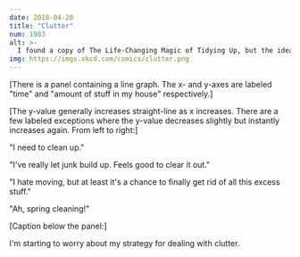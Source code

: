 ```yaml
---
date: 2018-04-20
title: "Clutter"
num: 1983
alt: >-
  I found a copy of The Life-Changing Magic of Tidying Up, but the idea of reading it didn't spark joy, so I gave it away.
img: https://imgs.xkcd.com/comics/clutter.png
---
```

[There is a panel containing a line graph. The x- and y-axes are labeled "time" and "amount of stuff in my house" respectively.]

[The y-value generally increases straight-line as x increases. There are a few labeled exceptions where the y-value decreases slightly but instantly increases again. From left to right:]

"I need to clean up."

"I've really let junk build up. Feels good to clear it out."

"I hate moving, but at least it's a chance to finally get rid of all this excess stuff."

"Ah, spring cleaning!"

[Caption below the panel:]

I'm starting to worry about my strategy for dealing with clutter.